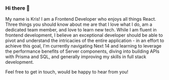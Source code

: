### Hi there 👋

My name is Kris! I am a Frontend Developer who enjoys all things React. Three things you should know about me are that I love what I do, am a dedicated team member, and love to learn new tech. While I am fluent in frontend development, I believe an exceptional developer should be able to pivot and understand the intricacies of the entire application - in an effort to achieve this goal, I'm currently navigating Next 14 and learning to leverage the performance benefits of Server components, diving into building APIs with Prisma and SQL, and generally improving my skills in full stack development. 

Feel free to get in touch, would be happy to hear from you!
